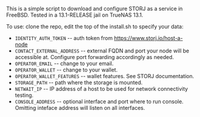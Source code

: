 This is a simple script to download and configure STORJ as a service in FreeBSD. Tested in a 13.1-RELEASE jail on TrueNAS 13.1.


To use: clone the repo, edit the top of the install.sh to specify your data:

- `IDENTITY_AUTH_TOKEN` -- auth token from https://www.storj.io/host-a-node
- `CONTACT_EXTERNAL_ADDRESS` -- external FQDN and port your node will be accessible at. Configure port forwarding accordingly as needed.
- `OPERATOR_EMAIL` -- change to your email.
- `OPERATOR_WALLET` -- change to your wallet.
- `OPERATOR_WALLET_FEATURES` -- wallet features. See STORJ documentation.
- `STORAGE_PATH` -- path where the storage is mounted.
- `NETWAIT_IP` -- IP address of a host to be used for network connectivity testing.
- `CONSOLE_ADDRESS` -- optional interface and port where to run console. Omitting inteface address will listen on all interfaces.


